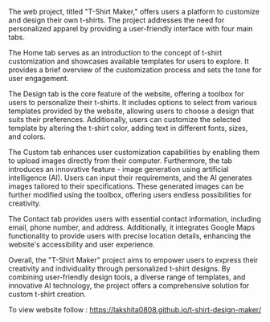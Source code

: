 The web project, titled "T-Shirt Maker," offers users a platform to customize and design their own t-shirts. The project addresses the need for personalized apparel by providing a user-friendly interface with four main tabs.

The Home tab serves as an introduction to the concept of t-shirt customization and showcases available templates for users to explore. It provides a brief overview of the customization process and sets the tone for user engagement.

The Design tab is the core feature of the website, offering a toolbox for users to personalize their t-shirts. It includes options to select from various templates provided by the website, allowing users to choose a design that suits their preferences. Additionally, users can customize the selected template by altering the t-shirt color, adding text in different fonts, sizes, and colors.

The Custom tab enhances user customization capabilities by enabling them to upload images directly from their computer. Furthermore, the tab introduces an innovative feature - image generation using artificial intelligence (AI). Users can input their requirements, and the AI generates images tailored to their specifications. These generated images can be further modified using the toolbox, offering users endless possibilities for creativity.

The Contact tab provides users with essential contact information, including email, phone number, and address. Additionally, it integrates Google Maps functionality to provide users with precise location details, enhancing the website's accessibility and user experience.

Overall, the "T-Shirt Maker" project aims to empower users to express their creativity and individuality through personalized t-shirt designs. By combining user-friendly design tools, a diverse range of templates, and innovative AI technology, the project offers a comprehensive solution for custom t-shirt creation.

To view website follow : https://lakshita0808.github.io/t-shirt-design-maker/
